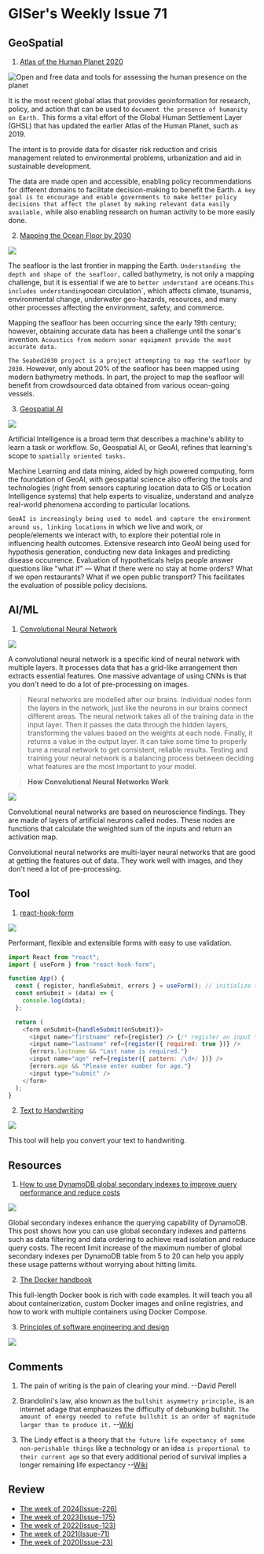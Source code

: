 # GISer's Weekly Issue 71

## GeoSpatial

1. [Atlas of the Human Planet 2020](https://ghsl.jrc.ec.europa.eu/)

![Open and free data and tools for assessing the human presence on the planet](https://earthobservations.org/images/articles/20210115_hpi_atlas.jpg)

It is the most recent global atlas that provides geoinformation for research, policy, and action that can be used to `document the presence of humanity on Earth.` This forms a vital effort of the Global Human Settlement Layer (GHSL) that has updated the earlier Atlas of the Human Planet, such as 2019.

The intent is to provide data for disaster risk reduction and crisis management related to environmental problems, urbanization and aid in sustainable development.

The data are made open and accessible, enabling policy recommendations for different domains to facilitate decision-making to benefit the Earth. `A key goal is to encourage and enable governments to make better policy decisions that affect the planet by making relevant data easily available,` while also enabling research on human activity to be more easily done.

2. [Mapping the Ocean Floor by 2030](https://www.gislounge.com/mapping-the-ocean-floor-by-2030/?utm_medium=email&utm_campaign=GISNL-2021-Feb-4&utm_source=YMLP)

![](https://cdn.shortpixel.ai/client/to_avif,q_lossy,ret_img,w_1140/https://www.gislounge.com/wp-content/uploads/2021/01/ocean-mapping-technology-usgs.jpg)

The seafloor is the last frontier in mapping the Earth. `Understanding the depth and shape of the seafloor,` called bathymetry, is not only a mapping challenge, but it is essential if we are to `better understand ar`e oceans.`This includes understanding`ocean circulation`, which affects climate, tsunamis, environmental change, underwater geo-hazards, resources, and many other processes affecting the environment, safety, and commerce.

Mapping the seafloor has been occurring since the early 19th century; however, obtaining accurate data has been a challenge until the sonar's invention. `Acoustics from modern sonar equipment provide the most accurate data.`

`The Seabed2030 project is a project attempting to map the seafloor by 2030`. However, only about 20% of the seafloor has been mapped using modern bathymetry methods. In part, the project to map the seafloor will benefit from crowdsourced data obtained from various ocean-going vessels.

3. [Geospatial AI](https://www.gwprime.geospatialworld.net/technology-and-innovation/transforming-healthcare-with-geospatial-and-ai/)

![](https://geospatialmedia.s3.amazonaws.com/wp-content/uploads/2020/06/Info.gif)

Artificial Intelligence is a broad term that describes a machine's ability to learn a task or workflow. So, Geospatial AI, or GeoAI, refines that learning's scope to `spatially oriented tasks.`

Machine Learning and data mining, aided by high powered computing, form the foundation of GeoAI, with geospatial science also offering the tools and technologies (right from sensors capturing location data to GIS or Location Intelligence systems) that help experts to visualize, understand and analyze real-world phenomena according to particular locations.

`GeoAI is increasingly being used to model and capture the environment around us, linking locations` in which we live and work, or people/elements we interact with, to explore their potential role in influencing health outcomes. Extensive research into GeoAI being used for hypothesis generation, conducting new data linkages and predicting disease occurrence. Evaluation of hypotheticals helps people answer questions like "what if" — What if there were no stay at home orders? What if we open restaurants? What if we open public transport? This facilitates the evaluation of possible policy decisions.

## AI/ML

1. [Convolutional Neural Network](https://www.freecodecamp.org/news/convolutional-neural-network-tutorial-for-beginners/)

![](https://www.researchgate.net/profile/Jose_Benitez-Andrades/publication/339447623/figure/fig2/AS:862056077082627@1582541593714/A-vanilla-Convolutional-Neural-Network-CNN-representation.png)

A convolutional neural network is a specific kind of neural network with multiple layers. It processes data that has a grid-like arrangement then extracts essential features. One massive advantage of using CNNs is that you don't need to do a lot of pre-processing on images.

> Neural networks are modelled after our brains. Individual nodes form the layers in the network, just like the neurons in our brains connect different areas. The neural network takes all of the training data in the input layer. Then it passes the data through the hidden layers, transforming the values based on the weights at each node. Finally, it returns a value in the output layer. It can take some time to properly tune a neural network to get consistent, reliable results. Testing and training your neural network is a balancing process between deciding what features are the most important to your model.

> **How Convolutional Neural Networks Work**

![](https://www.freecodecamp.org/news/content/images/2021/02/activation-map.png)

Convolutional neural networks are based on neuroscience findings. They are made of layers of artificial neurons called nodes. These nodes are functions that calculate the weighted sum of the inputs and return an activation map.

Convolutional neural networks are multi-layer neural networks that are good at getting the features out of data. They work well with images, and they don't need a lot of pre-processing.

## Tool

1. [react-hook-form](https://github.com/react-hook-form/react-hook-form)

![](https://raw.githubusercontent.com/bluebill1049/react-hook-form/master/docs/example.gif)

Performant, flexible and extensible forms with easy to use validation.

```js
import React from "react";
import { useForm } from "react-hook-form";

function App() {
  const { register, handleSubmit, errors } = useForm(); // initialize the hook
  const onSubmit = (data) => {
    console.log(data);
  };

  return (
    <form onSubmit={handleSubmit(onSubmit)}>
      <input name="firstname" ref={register} /> {/* register an input */}
      <input name="lastname" ref={register({ required: true })} />
      {errors.lastname && "Last name is required."}
      <input name="age" ref={register({ pattern: /\d+/ })} />
      {errors.age && "Please enter number for age."}
      <input type="submit" />
    </form>
  );
}
```

2. [Text to Handwriting](https://saurabhdaware.github.io/text-to-handwriting/)

![](https://camo.githubusercontent.com/cd68a5fe273a1c107fe36dc35949a0839a24cb2e39b3248142574caa211f9531/68747470733a2f2f7777772e77616e67626173652e636f6d2f626c6f67696d672f61737365742f3230323130322f6267323032313032303130332e6a7067)

This tool will help you convert your text to handwriting.

## Resources

1. [How to use DynamoDB global secondary indexes to improve query performance and reduce costs](https://aws.amazon.com/blogs/database/how-to-use-dynamodb-global-secondary-indexes-to-improve-query-performance-and-reduce-costs/)

![](https://d2908q01vomqb2.cloudfront.net/887309d048beef83ad3eabf2a79a64a389ab1c9f/2018/12/19/DynamoDBSecondaryIndexes1.png)

Global secondary indexes enhance the querying capability of DynamoDB. This post shows how you can use global secondary indexes and patterns such as data filtering and data ordering to achieve read isolation and reduce query costs. The recent limit increase of the maximum number of global secondary indexes per DynamoDB table from 5 to 20 can help you apply these usage patterns without worrying about hitting limits.

2. [The Docker handbook](https://www.freecodecamp.org/news/the-docker-handbook/)

This full-length Docker book is rich with code examples. It will teach you all about containerization, custom Docker images and online registries, and how to work with multiple containers using Docker Compose.

3. [Principles of software engineering and design](https://blog.feenk.com/developers-spend-most-of-their-time-figuri-7aj1ocjhe765vvlln8qqbuhto/)

![](https://camo.githubusercontent.com/b79d0c7261d5dc1277e8bfe90e3eefe3074f3ccaf5d6d6a7cfe10a44747a958d/68747470733a2f2f7777772e77616e67626173652e636f6d2f626c6f67696d672f61737365742f3230323130312f6267323032313031323830382e6a7067)

## Comments

1. The pain of writing is the pain of clearing your mind.
   --David Perell

2. Brandolini's law, also known as the `bullshit asymmetry principle,` is an internet adage that emphasizes the difficulty of debunking bullshit. `The amount of energy needed to refute bullshit is an order of magnitude larger than to produce it.`
   --[Wiki](https://en.wikipedia.org/wiki/Brandolini%27s_law)

3. The Lindy effect is a theory that `the future life expectancy of some non-perishable things` like a technology or an idea `is proportional to their current age` so that every additional period of survival implies a longer remaining life expectancy
   --[Wiki](https://en.wikipedia.org/wiki/Lindy_effect)

## Review

- [The week of 2024(Issue-226)](../2024/issue-226.md)
- [The week of 2023(Issue-175)](../2023/issue-175.md)
- [The week of 2022(Issue-123)](../2022/issue-123.md)
- [The week of 2021(Issue-71)](../2021/issue-71.md)
- [The week of 2020(Issue-23)](../2020/issue-23.md)
